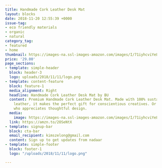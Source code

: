 ```yaml
---
title: Handmade Cork Leather Desk Mat
layout: blocks
date: 2018-11-20 12:55:39 +0000
issue-tag:
- eco friendly materials
- organic
- natural
category_tag:
- featured
- home
thumbnail: https://images-na.ssl-images-amazon.com/images/I/71iyhcviYeL._SL1500_.jpg
price: '29.00'
page_sections:
- template: simple-header
  block: header-3
  logo: uploads/2018/11/11/logo.png
- template: content-feature
  block: feature-1
  media_alignment: Right
  headline: Handmade Cork Leather Desk Mat by BU
  content: Premium Handmade Cork Leather Desk Mat. Made with 100% sustainable cork
    leather, it makes the perfect gift for conscientious creatives. Or simply anyone
    who appreciates thoughtful design.
  media:
    image: https://images-na.ssl-images-amazon.com/images/I/71iyhcviYeL._SL1500_.jpg
  link: https://amzn.to/2OSeNtX
- template: signup-bar
  block: cta-bar
  email_recipient: kimszelong@gmail.com
  content: Sign up to get updates from nadaar
- template: simple-footer
  block: footer-1
  logo: "/uploads/2018/11/11/logo.png"

---
```

